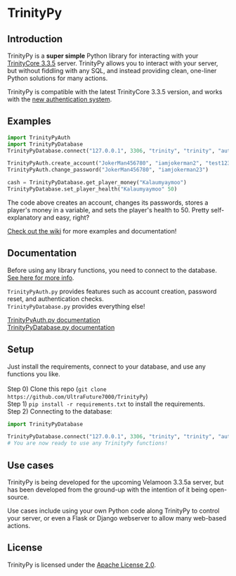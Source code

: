 # TrinityPy
## Introduction
TrinityPy is a **super simple** Python library for interacting with your [TrinityCore 3.3.5](https://github.com/TrinityCore/TrinityCore/tree/3.3.5) server. TrinityPy allows you to interact with your
server, but without fiddling with any SQL, and instead providing clean, one-liner Python solutions for many actions.<br>

TrinityPy is compatible with the latest TrinityCore 3.3.5 version, and works with the [new authentication system](https://github.com/TrinityCore/TrinityCore/commit/bcdbdd6f23ce65cc0e381e61d2840140dce79311).

## Examples
```python
import TrinityPyAuth
import TrinityPyDatabase
TrinityPyDatabase.connect("127.0.0.1", 3306, "trinity", "trinity", "auth", "characters")

TrinityPyAuth.create_account("JokerMan456780", "iamjokerman2", "test1233@gmail.com")
TrinityPyAuth.change_password("JokerMan456780", "iamjokerman23")

cash = TrinityPyDatabase.get_player_money("Kalaumyaymoo")
TrinityPyDatabase.set_player_health("Kalaumyaymoo" 50)
```
The code above creates an account, changes its passwords, stores a player's money in a variable, and sets
the player's health to 50. Pretty self-explanatory and easy, right?

[Check out the wiki](https://github.com/UltraFuture7000/TrinityPy/wiki) for more examples and documentation!

## Documentation
Before using any library functions, you need to connect to the database. [See here for more info](https://github.com/UltraFuture7000/TrinityPy/wiki/Home/_edit#before-using-the-library).<br>

``TrinityPyAuth.py`` provides features such as account creation, password reset, and authentication checks.<br>
``TrinityPyDatabase.py`` provides everything else!

[TrinityPyAuth.py documentation](https://github.com/UltraFuture7000/TrinityPy/wiki/TrinityPyAuth-documentation)<br>
[TrinityPyDatabase.py documentation](https://github.com/UltraFuture7000/TrinityPy/wiki/TrinityPyDatabase-documentation)

## Setup
Just install the requirements, connect to your database, and use any functions you like.<br><br>
Step 0) Clone this repo (``git clone https://github.com/UltraFuture7000/TrinityPy``)<br>
Step 1) ``pip install -r requirements.txt`` to install the requirements.<br>
Step 2) Connecting to the database:

```python
import TrinityPyDatabase

TrinityPyDatabase.connect("127.0.0.1", 3306, "trinity", "trinity", "auth", "characters")
# You are now ready to use any TrinityPy functions!
```

## Use cases
TrinityPy is being developed for the upcoming Velamoon 3.3.5a server, but has been developed from the ground-up with the intention of it being open-source.

Use cases include using your own Python code along TrinityPy to control your server, or even a Flask or Django webserver to allow many web-based actions.

## License
TrinityPy is licensed under the [Apache License 2.0](https://github.com/UltraFuture7000/TrinityPy/blob/main/LICENSE).
